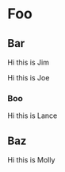 # Foo

## Bar

Hi this is Jim

Hi this is Joe

 ### Boo 

 Hi this is Lance 

 ## Baz

 Hi this is Molly
